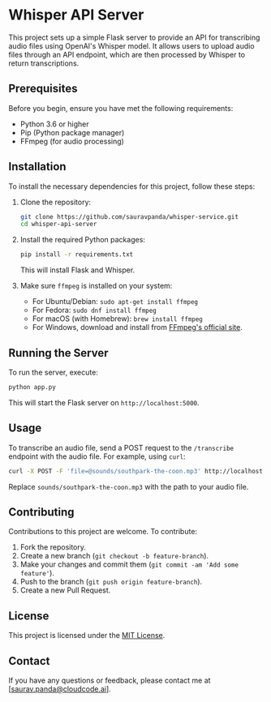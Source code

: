 # Whisper API Server

This project sets up a simple Flask server to provide an API for transcribing audio files using OpenAI's Whisper model. It allows users to upload audio files through an API endpoint, which are then processed by Whisper to return transcriptions.

## Prerequisites

Before you begin, ensure you have met the following requirements:

- Python 3.6 or higher
- Pip (Python package manager)
- FFmpeg (for audio processing)

## Installation

To install the necessary dependencies for this project, follow these steps:

1. Clone the repository:
   ```bash
   git clone https://github.com/sauravpanda/whisper-service.git
   cd whisper-api-server
   ```

2. Install the required Python packages:
   ```bash
   pip install -r requirements.txt
   ```

   This will install Flask and Whisper.

3. Make sure `ffmpeg` is installed on your system:
   - For Ubuntu/Debian: `sudo apt-get install ffmpeg`
   - For Fedora: `sudo dnf install ffmpeg`
   - For macOS (with Homebrew): `brew install ffmpeg`
   - For Windows, download and install from [FFmpeg's official site](https://ffmpeg.org/download.html).

## Running the Server

To run the server, execute:

```bash
python app.py
```

This will start the Flask server on `http://localhost:5000`.

## Usage

To transcribe an audio file, send a POST request to the `/transcribe` endpoint with the audio file. For example, using `curl`:

```bash
curl -X POST -F 'file=@sounds/southpark-the-coon.mp3' http://localhost:5000/transcribe
```

Replace `sounds/southpark-the-coon.mp3` with the path to your audio file.

## Contributing

Contributions to this project are welcome. To contribute:

1. Fork the repository.
2. Create a new branch (`git checkout -b feature-branch`).
3. Make your changes and commit them (`git commit -am 'Add some feature'`).
4. Push to the branch (`git push origin feature-branch`).
5. Create a new Pull Request.

## License

This project is licensed under the [MIT License](LICENSE).

## Contact

If you have any questions or feedback, please contact me at [saurav.panda@cloudcode.ai].
